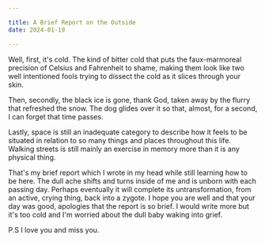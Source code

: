 ```yaml
---

title: A Brief Report on the Outside
date: 2024-01-19

---
```


Well, first, it's cold.
The kind of bitter cold that
puts the faux-marmoreal precision
of Celsius and Fahrenheit to shame,
making them look like two well intentioned fools
trying to dissect the cold as it slices through
your skin.

Then, secondly, the black ice is gone,
thank God, taken away by the flurry that
refreshed the snow. The dog glides over it
so that, almost, for a second,
I can forget that time passes.

Lastly, space is still an inadequate category
to describe how it feels to be situated
in relation to so many things and places
throughout this life.
Walking streets is still mainly an exercise in memory
more than it is any physical thing.

That's my brief report which I wrote
in my head while still learning how to be here.
The dull ache shifts and turns inside of me and
is unborn with each passing day.
Perhaps eventually it will complete its untransformation,
from an active, crying thing, back into a zygote.
I hope you are well and that your day was good,
apologies that the report is so brief.
I would write more but it's too cold
and I'm worried about the dull baby
waking into grief.

P.S I love you and miss you.